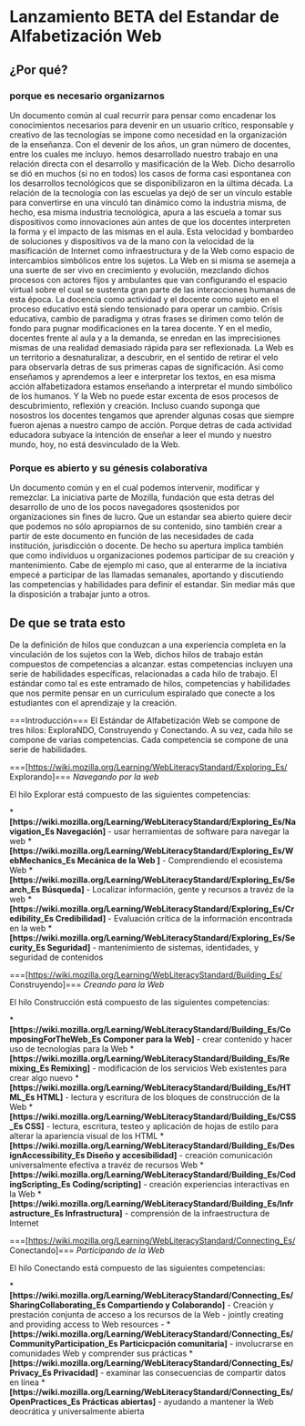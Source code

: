 # Lanzamiento BETA del Estandar de Alfabetización Web
## ¿Por qué?
### porque es necesario organizarnos
Un documento común al cual recurrir para pensar como encadenar los conocimientos necesarios para devenir en un usuario crítico, responsable y creativo de las tecnologías se impone como necesidad en la organización de la enseñanza. Con el devenir de los años, un gran número de docentes, entre los cuales me incluyo. hemos desarrollado nuestro trabajo en una relación directa con el desarrollo y masificación de la Web.
Dicho desarrollo se dió en muchos (si no en todos) los casos de forma casi espontanea con los desarrollos tecnológicos que se disponibilizaron en la última década.
La relación de la tecnología con las escuelas ya dejó de ser un vínculo estable para convertirse en una vínculó tan dinámico como la industria misma, de hecho, esa misma industria tecnológica, apura a las escuela a tomar sus dispositivos como innovaciones aún antes de que los docentes interpreten la forma y el impacto de las mismas en el aula.
Esta velocidad y bombardeo de soluciones y dispositivos va de la mano con la velocidad de la masificación de Internet como infraestructura y de la Web como espacio de intercambios simbólicos entre los sujetos.
La Web en si misma se asemeja a una suerte de ser vivo en crecimiento y evolución, mezclando dichos procesos con actores fijos y ambulantes que van configurando el espacio virtual sobre el cual se sustenta gran parte de las interacciones humanas de esta época.
La docencia como actividad y el docente como sujeto en el proceso educativo está siendo tensionado para operar un cambio. Crísis educativa, cambio de paradigma y otras frases se dirimen como telón de fondo para pugnar modificaciones en la tarea docente. Y en el medio, docentes frente al aula y a la demanda, se enredan en las imprecisiones mismas de una realidad demasiado rápida para ser reflexionada.
La Web es un territorio a desnaturalizar, a descubrir, en el sentido de retirar el velo para observarla detras de sus primeras capas de significación. Así como enseñamos y aprendemos a leer e interpretar los textos, en esa misma acción alfabetizadora estamos enseñando a interpretar el mundo simbólico de los humanos. Y la Web no puede estar excenta de esos procesos de descubrimiento, reflexión y creación. Incluso cuando suponga que nosostros los docentes tengamos que aprender algunas cosas que siempre fueron ajenas a nuestro campo de acción. Porque detras de cada actividad educadora subyace la intención de enseñar a leer el mundo y nuestro mundo, hoy, no está desvinculado de la Web.

### Porque es abierto y su génesis colaboratíva
Un documento común y en el cual podemos intervenir, modificar y remezclar. La iniciativa parte de Mozilla, fundación que esta detras del desarrollo de uno de los pocos navegadores qsostenidos por organizaciones sin fines de lucro. Que un estandar sea abierto quiere decir que podemos no sólo apropiarnos de su contenido, sino también crear a partir de este documento en función de las necesidades de cada institución, jurisdicción o docente. De hecho su apertura implica también que como individuos u organizaciones podemos participar de su creación y mantenimiento.
Cabe de ejemplo mi caso, que al enterarme de la inciativa empecé a participar de las llamadas semanales, aportando y discutiendo las competencias y habilidades para definir el estandar. Sin mediar más que la disposición a trabajar junto a otros.

## De que se trata esto

De la definición de hilos que conduzcan a una experiencia completa en la vinculación de los sujetos con la Web, dichos hilos de trabajo están compuestos de competencias a alcanzar. estas competencias incluyen una serie de habilidades específicas, relacionadas a cada hilo de trabajo. El estándar como tal es este entramado de hilos, competencias y habilidades que nos permite pensar en un curriculum espiralado que conecte a los estudiantes con el aprendizaje y la creación.

===Introducción===
El Estándar de Alfabetización Web se compone de tres hilos: ExploraNDO, Construyendo y Conectando. A su vez, cada hilo se compone de varias competencias. Cada competencia se compone de una serie de habilidades.

===[https://wiki.mozilla.org/Learning/WebLiteracyStandard/Exploring_Es/ Explorando]===
<em>Navegando por la web</em>
<p>El hilo Explorar está compuesto de las siguientes competencias:</p>
* <strong>[https://wiki.mozilla.org/Learning/WebLiteracyStandard/Exploring_Es/Navigation_Es Navegación]</strong> - usar herramientas de software para navegar la web
* <strong>[https://wiki.mozilla.org/Learning/WebLiteracyStandard/Exploring_Es/WebMechanics_Es Mecánica de la Web ]</strong> - Comprendiendo el ecosistema Web
* <strong>[https://wiki.mozilla.org/Learning/WebLiteracyStandard/Exploring_Es/Search_Es Búsqueda]</strong> - Localizar información, gente y recursos a travéz de la web
* <strong>[https://wiki.mozilla.org/Learning/WebLiteracyStandard/Exploring_Es/Credibility_Es Credibilidad]</strong> - Evaluación crítica de la información encontrada en la web
* <strong>[https://wiki.mozilla.org/Learning/WebLiteracyStandard/Exploring_Es/Security_Es Seguridad]</strong> - mantenimiento de sistemas, identidades, y seguridad de contenidos

<br />

===[https://wiki.mozilla.org/Learning/WebLiteracyStandard/Building_Es/ Construyendo]===
<em>Creando para la Web</em>
<p>El hilo Construcción está compuesto de las siguientes competencias:</p>
* <strong>[https://wiki.mozilla.org/Learning/WebLiteracyStandard/Building_Es/ComposingForTheWeb_Es Componer para la Web]</strong> - crear contenido y hacer uso de tecnologías para la Web
* <strong>[https://wiki.mozilla.org/Learning/WebLiteracyStandard/Building_Es/Remixing_Es Remixing]</strong> - modificación de los servicios Web existentes para crear algo nuevo
* <strong>[https://wiki.mozilla.org/Learning/WebLiteracyStandard/Building_Es/HTML_Es HTML]</strong> - lectura y escritura de los bloques de construcción de la Web
* <strong>[https://wiki.mozilla.org/Learning/WebLiteracyStandard/Building_Es/CSS_Es CSS]</strong> - lectura, escritura, testeo y aplicación de hojas de estilo para alterar la apariencia visual de los HTML
* <strong>[https://wiki.mozilla.org/Learning/WebLiteracyStandard/Building_Es/DesignAccessibility_Es Diseño y accesibilidad]</strong> - creación comunicación universalmente efectiva a travéz de recursos Web
* <strong>[https://wiki.mozilla.org/Learning/WebLiteracyStandard/Building_Es/CodingScripting_Es Coding/scripting]</strong> - creación experiencias interactivas en la Web
* <strong>[https://wiki.mozilla.org/Learning/WebLiteracyStandard/Building_Es/Infrastructure_Es Infrastructura]</strong> - comprensión de la infraestructura de Internet
<br />

===[https://wiki.mozilla.org/Learning/WebLiteracyStandard/Connecting_Es/ Conectando]===
<em>Participando de la Web</em>
<p>El hilo Conectando está compuesto de las siguientes competencias:</p>
* <strong>[https://wiki.mozilla.org/Learning/WebLiteracyStandard/Connecting_Es/SharingCollaborating_Es Compartiendo y Colaborando]</strong> - Creación y prestación conjunta de acceso a los recursos de la Web  - jointly creating and providing access to Web resources -
* <strong>[https://wiki.mozilla.org/Learning/WebLiteracyStandard/Connecting_Es/CommunityParticipation_Es Particicpación comunitaria]</strong> - involucrarse en comunidades Web y comprender sus prácticas
* <strong>[https://wiki.mozilla.org/Learning/WebLiteracyStandard/Connecting_Es/Privacy_Es Privacidad]</strong> - examinar las consecuencias de compartir datos en línea
* <strong>[https://wiki.mozilla.org/Learning/WebLiteracyStandard/Connecting_Es/OpenPractices_Es Prácticas abiertas]</strong> - ayudando a mantener la Web deocrática y universalmente abierta
